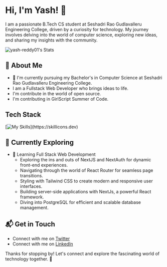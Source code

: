 # Hi, I'm Yash! 👋

I am a passionate B.Tech CS student at Seshadri Rao Gudlavalleru Engineering College, driven by a curiosity for technology. My journey involves delving into the world of computer science, exploring new ideas, and sharing my insights with the community.

![yash-reddy01's Stats](https://github-readme-stats.vercel.app/api?username=yash-reddy01&theme=vue-dark&show_icons=true&hide_border=true&count_private=true)

## 🚀 About Me

- 🔭 I'm currently pursuing my Bachelor's in Computer Science at Seshadri Rao Gudlavalleru Engineering College.
-  I am a Fullstack Web Developer who brings ideas to life.
-  I'm contribute in the world of open source.
-  I'm contributing in GirlScript Summer of Code.


## Tech Stack
[![My Skills](https://skillicons.dev/icons?i=react,nextjs,js,html,css,tailwind,aws,mongodb,nodejs,express,anaconda,angular,appwrite,bootstrap,c,cpp,cloudflare,d3,docker,firebase,git,graphql,java,jquery,linux,mysql,nginx,postman,prisma,py,supabase,threejs,)](https://skillicons.dev)

## 🌱 Currently Exploring

- 🚀 Learning Full Stack Web Development
  - Exploring the ins and outs of NextJS and NextAuth for dynamic front-end experiences.
  - Navigating through the world of React Router for seamless page transitions.
  - Styling with Tailwind CSS to create modern and responsive user interfaces.
  - Building server-side applications with NextJs, a powerful React framework.
  - Diving into PostgreSQL for efficient and scalable database management.


## 📬 Get in Touch

- Connect with me on [Twitter](https://twitter.com/yash_reddy01)
- Connect with me on [LinkedIn](https://www.linkedin.com/in/yash-reddy01/)

Thanks for stopping by! Let's connect and explore the fascinating world of technology together. 🚀



<!--

Here are some ideas to get you started:

- 🔭 I’m currently working on ...
- 🌱 I’m currently learning ...
- 👯 I’m looking to collaborate on ...
- 🤔 I’m looking for help with ...
- 💬 Ask me about ...
- 📫 How to reach me: ...
- 😄 Pronouns: ...
- ⚡ Fun fact: ...
-->


